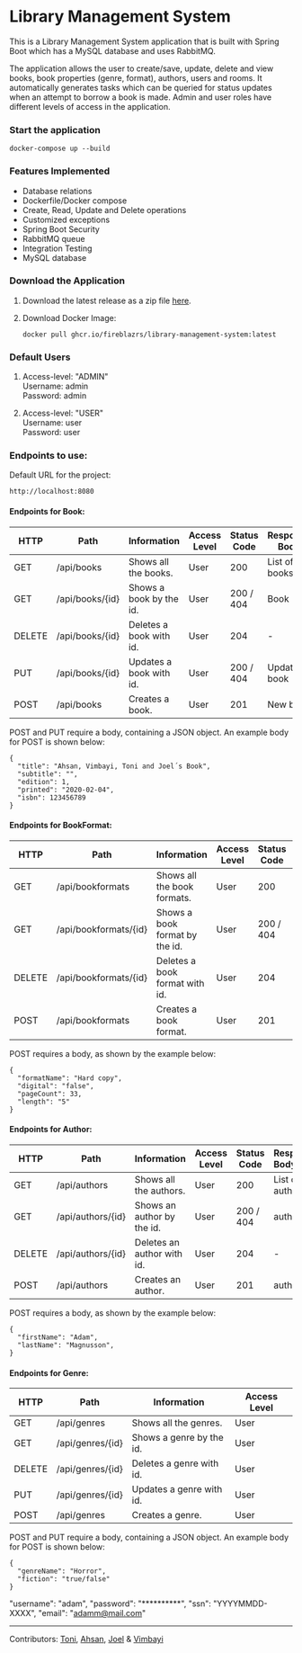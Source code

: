 
# Library Management System

This is a Library Management System application that is built with Spring Boot which has a MySQL database and uses RabbitMQ. 

The application allows the user to create/save, update, delete and view books, book properties (genre, format), authors,  users and rooms. It automatically generates tasks which can be queried for status updates when an attempt to borrow a book is made. Admin and user roles have different levels of access in the application.
 

### Start the application

```
docker-compose up --build
```
### Features Implemented
- Database relations
- Dockerfile/Docker compose
- Create, Read, Update and Delete operations
- Customized exceptions
- Spring Boot Security 
- RabbitMQ queue
- Integration Testing
- MySQL database 

### Download the Application

1. Download the latest release as a zip file [here](https://github.com/fireblazrs/library-management-system/pkgs/container/library-management-system).

2. Download Docker Image:
    ```
    docker pull ghcr.io/fireblazrs/library-management-system:latest
    ```

### Default Users

1. Access-level: "ADMIN"     
   Username: admin   
   Password: admin    


2. Access-level: "USER"     
   Username: user   
   Password: user
 

### Endpoints to use:

Default URL for the project: 

    http://localhost:8080

#### Endpoints for Book:

| HTTP   | Path             | Information             | Access Level | Status Code | Response Body |
|--------|-----------------|-------------------------|---------------|-------------|---------------|
| GET    | /api/books      | Shows all the books.    | User          | 200         | List of books |
| GET    | /api/books/{id} | Shows a book by the id. | User          | 200 / 404   | Book          |
| DELETE | /api/books/{id} | Deletes a book with id. | User          | 204         | -             |
| PUT    | /api/books/{id} | Updates a book with id. | User          | 200 / 404   | Updated book  |
| POST   | /api/books      | Creates a book.         | User          | 201         | New book      |

POST and PUT require a body, containing a JSON object.
An example body for POST is shown below:


    {
      "title": "Ahsan, Vimbayi, Toni and Joel´s Book",
      "subtitle": "",
      "edition": 1,
      "printed": "2020-02-04",
      "isbn": 123456789
    }


#### Endpoints for BookFormat:

| HTTP   | Path                  | Information                    | Access Level | Status Code | Response Body   |
|--------|-----------------------|--------------------------------|--------------|-------------|-----------------|
| GET    | /api/bookformats      | Shows all the book formats.    | User         | 200         | List of formats |
| GET    | /api/bookformats/{id} | Shows a book format by the id. | User         | 200 / 404   | Format          |
| DELETE | /api/bookformats/{id} | Deletes a book format with id. | User         | 204         | -               |
| POST   | /api/bookformats      | Creates a book format.         | User         | 201         | New format      |

POST requires a body, as shown by the example below:

    {
      "formatName": "Hard copy",
      "digital": "false",
      "pageCount": 33,
      "length": "5"
    }


#### Endpoints for Author:

| HTTP   | Path              | Information                | Access Level | Status Code | Response Body   |
|--------|-------------------|----------------------------|--------------|-------------|:----------------|
| GET    | /api/authors      | Shows all the authors.     | User         | 200         | List of authors |
| GET    | /api/authors/{id} | Shows an author by the id. | User         | 200 / 404   | author          |
| DELETE | /api/authors/{id} | Deletes an author with id. | User         | 204         | -               |
| POST   | /api/authors      | Creates an author.         | User         | 201         | author          |
POST requires a body, as shown by the example below:

    {
      "firstName": "Adam",
      "lastName": "Magnusson",
    }


#### Endpoints for Genre:

| HTTP   | Path              | Information              | Access Level      |
|--------|------------------|--------------------------|--------------------|
| GET    | /api/genres      | Shows all the genres.    | User |
| GET    | /api/genres/{id} | Shows a genre by the id. | User |
| DELETE | /api/genres/{id} | Deletes a genre with id. | User |
| PUT    | /api/genres/{id} | Updates a genre with id. | User |
| POST   | /api/genres      | Creates a genre.         | User |
POST and PUT require a body, containing a JSON object.
An example body for POST is shown below:

    {
      "genreName": "Horror",
      "fiction": "true/false"
    }

"username": "adam",
"password": "**********",
"ssn": "YYYYMMDD-XXXX",
"email": "adamm@mail.com"

______________________________________________________________________________________________________________________________________________________________________________       
Contributors: [Toni](https://github.com/ToniKaru), [Ahsan](https://github.com/Ahsanadam), [Joel](https://github.com/joejoh84) & [Vimbayi](https://github.com/Vimbayinashe)
